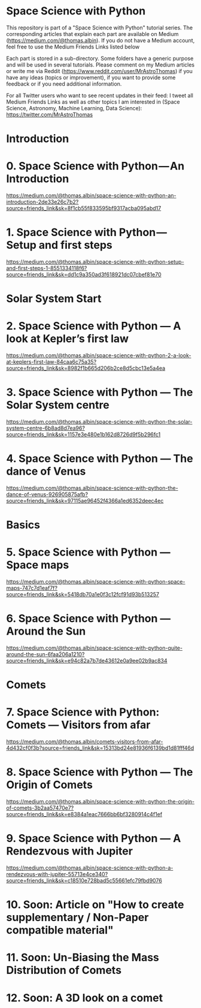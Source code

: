 # Space Science with Python
This repository is part of a "Space Science with Python" tutorial series. The corresponding articles that explain each part are available on Medium (https://medium.com/@thomas.albin). If you do not have a Medium account, feel free to use the Medium Friends Links listed below

Each part is stored in a sub-directory. Some folders have a generic purpose and will be used in several tutorials. Please comment on my Medium articles or write me via Reddit (https://www.reddit.com/user/MrAstroThomas) if you have any ideas (topics or improvement), if you want to provide some feedback or if you need additional information.

For all Twitter users who want to see recent updates in their feed: I tweet all Medium Friends Links as well as other topics I am interested in (Space Science, Astronomy, Machine Learning, Data Science): https://twitter.com/MrAstroThomas

Introduction
============
# 0. Space Science with Python — An Introduction
https://medium.com/@thomas.albin/space-science-with-python-an-introduction-2de33e26c7b2?source=friends_link&sk=8f1cb55f833595bf9317acba095abd17

# 1. Space Science with Python — Setup and first steps
https://medium.com/@thomas.albin/space-science-with-python-setup-and-first-steps-1-8551334118f6?source=friends_link&sk=dd1c9a350ad3f618921dc07cbef81e70

Solar System Start
==================
# 2. Space Science with Python — A look at Kepler’s first law
https://medium.com/@thomas.albin/space-science-with-python-2-a-look-at-keplers-first-law-84caa6c75a35?source=friends_link&sk=8982f1b665d206b2ce8d5cbc13e5a4ea

# 3. Space Science with Python — The Solar System centre
https://medium.com/@thomas.albin/space-science-with-python-the-solar-system-centre-6b8ad8d7ea96?source=friends_link&sk=1157e3e480e1b162d8726d9f5b296fc1

# 4. Space Science with Python — The dance of Venus
https://medium.com/@thomas.albin/space-science-with-python-the-dance-of-venus-926905875afb?source=friends_link&sk=97115ae96452f4366a1ed6352deec4ec

Basics
======
# 5. Space Science with Python — Space maps
https://medium.com/@thomas.albin/space-science-with-python-space-maps-747c7d1eaf7f?source=friends_link&sk=5418db70a1e0f3c12fcf91d93b513257

# 6. Space Science with Python — Around the Sun
https://medium.com/@thomas.albin/space-science-with-python-quite-around-the-sun-6faa206a1210?source=friends_link&sk=e94c82a7b7de43612e0a9ee02b9ac834

Comets
======
# 7. Space Science with Python: Comets — Visitors from afar
https://medium.com/@thomas.albin/comets-visitors-from-afar-4d432cf0f3b?source=friends_link&sk=15313bd24e81936f6139bd1d81fff46d

# 8. Space Science with Python — The Origin of Comets
https://medium.com/@thomas.albin/space-science-with-python-the-origin-of-comets-3b2aa57470e7?source=friends_link&sk=e8384a1eac7666bb6bf3280914c4f1ef

# 9. Space Science with Python — A Rendezvous with Jupiter
https://medium.com/@thomas.albin/space-science-with-python-a-rendezvous-with-jupiter-55713e4ce340?source=friends_link&sk=c18510e728bad5c55661efc79fbd9076

# 10. Soon: Article on "How to create supplementary / Non-Paper compatible material"
# 11. Soon: Un-Biasing the Mass Distribution of Comets
# 12. Soon: A 3D look on a comet
